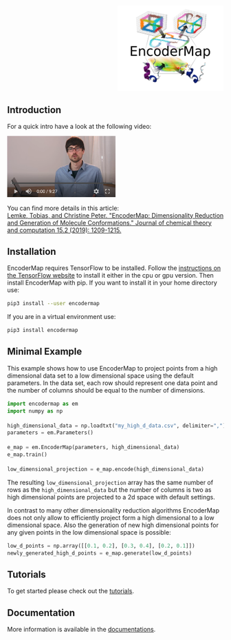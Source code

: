 <p align="right">
<img src="logo_m.png" width=49% />
</p>

## Introduction
For a quick intro have a look at the following video:

[<p align="left"> <img src="thumbnail.png" width=50% /> </p>](https://youtu.be/JV59OABhNTY)

You can find more details in this article:  
[Lemke, Tobias, and Christine Peter. "EncoderMap: Dimensionality Reduction and Generation of Molecule Conformations." Journal of chemical theory and computation 15.2 (2019): 1209-1215.](https://pubs.acs.org/doi/abs/10.1021/acs.jctc.8b00975)

## Installation
EncoderMap requires TensorFlow to be installed.
Follow the [instructions on the TensorFlow website](https://www.tensorflow.org/install/pip) to install it 
either in the cpu or gpu version.
Then install EncoderMap with pip.
If you want to install it in your home directory use:
```bash
pip3 install --user encodermap
```
If you are in a virtual environment use:
```bash
pip3 install encodermap
```

## Minimal Example
This example shows how to use EncoderMap to project points from a high dimensional data set to
a low dimensional space using the default parameters. 
In the data set, each row should represent one data point and the number of columns should be equal to the
number of dimensions. 
```python
import encodermap as em
import numpy as np

high_dimensional_data = np.loadtxt("my_high_d_data.csv", delimiter=",")
parameters = em.Parameters()

e_map = em.EncoderMap(parameters, high_dimensional_data)
e_map.train()

low_dimensional_projection = e_map.encode(high_dimensional_data)
```
The resulting `low_dimensional_projection` array has the same number of rows as the `high_dimensional_data` 
but the number of columns is two as high dimensional points are projected to a 2d space with default settings.

In contrast to many other dimensionality reduction algorithms EncoderMap does not only allow to efficiently project
form a high dimensional to a low dimensional space. Also the generation of new high dimensional points for any 
given points in the low dimensional space is possible:
```python
low_d_points = np.array([[0.1, 0.2], [0.3, 0.4], [0.2, 0.1]])
newly_generated_high_d_points = e_map.generate(low_d_points)
```
## Tutorials
To get started please check out the [tutorials](tutorials).

## Documentation
More information is available in the [documentations](https://ag-peter.github.io/encodermap/).
